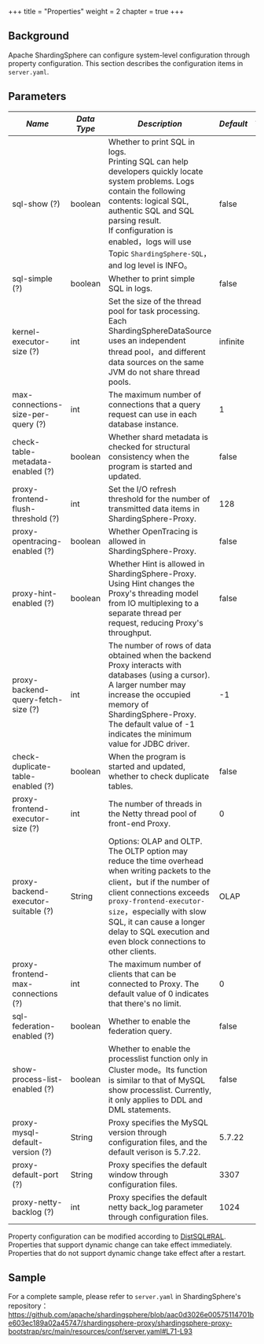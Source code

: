 +++
title = "Properties"
weight = 2
chapter = true
+++

## Background

Apache ShardingSphere can configure system-level configuration through property configuration. This section describes the configuration items in `server.yaml`.

## Parameters

| *Name*                                | *Data Type*  | *Description*                                                                                                                                   | *Default*    | *Dynamic Update* |             
|-------------------------------------|---------|----------------------------------------------------------------------------------------------------------------------------------------|----------|--------| 
| sql-show (?)                        | boolean | Whether to print SQL in logs. <br /> Printing SQL can help developers quickly locate system problems. Logs contain the following contents: logical SQL, authentic SQL and SQL parsing result. <br /> If configuration is enabled，logs will use Topic `ShardingSphere-SQL`，and log level is INFO。 | false    | True      |
| sql-simple (?)                      | boolean | Whether to print simple SQL in logs.                                                                                                                    | false    | True      |
| kernel-executor-size (?)            | int     | Set the size of the thread pool for task processing. Each ShardingSphereDataSource uses an independent thread pool，and different data sources on the same JVM do not share thread pools.                                                            | infinite | False      |
| max-connections-size-per-query (?)  | int     | The maximum number of connections that a query request can use in each database instance.                                                                                                             | 1        | True      |
| check-table-metadata-enabled (?)    | boolean | Whether shard metadata is checked for structural consistency when the program is started and updated.                                                                                                             | false    | True      |
| proxy-frontend-flush-threshold (?)  | int     | Set the I/O refresh threshold for the number of transmitted data items in ShardingSphere-Proxy.                                                                                             | 128      | True      |
| proxy-opentracing-enabled (?)       | boolean | Whether OpenTracing is allowed in ShardingSphere-Proxy.                                                                                            | false    | True      |
| proxy-hint-enabled (?)              | boolean | Whether Hint is allowed in ShardingSphere-Proxy. Using Hint changes the Proxy's threading model from IO multiplexing to a separate thread per request, reducing Proxy's throughput.                                    | false    | True      |
| proxy-backend-query-fetch-size (?)  | int     | The number of rows of data obtained when the backend Proxy interacts with databases (using a cursor). A larger number may increase the occupied memory of ShardingSphere-Proxy. The default value of -1 indicates the minimum value for JDBC driver.                                      | -1       | True      |
| check-duplicate-table-enabled (?)   | boolean | When the program is started and updated, whether to check duplicate tables.                                                                                                                     | false    | True      |
| proxy-frontend-executor-size (?)    | int     | The number of threads in the Netty thread pool of front-end Proxy.                                                                                           | 0        | False      |
| proxy-backend-executor-suitable (?) | String  | Options: OLAP and OLTP. The OLTP option may reduce the time overhead when writing packets to the client，but if the number of client connections exceeds `proxy-frontend-executor-size`，especially with slow SQL, it can cause a longer delay to SQL execution and even block connections to other clients.        | OLAP     | True      |
| proxy-frontend-max-connections (?)  | int     | The maximum number of clients that can be connected to Proxy. The default value of 0 indicates that there's no limit.                                                                                                      | 0        | True      |
| sql-federation-enabled (?)          | boolean | Whether to enable the federation query.                                                                                                                    | false    | True      |
| show-process-list-enabled (?)       | boolean | Whether to enable the processlist function only in Cluster mode。Its function is similar to that of MySQL show processlist. Currently, it only applies to DDL and DML statements.                                               | false    | True      |
| proxy-mysql-default-version (?)     | String  | Proxy specifies the MySQL version through configuration files, and the default verison is 5.7.22.                                                                                               | 5.7.22   | False      |
| proxy-default-port (?)              | String  | Proxy specifies the default window through configuration files.                                                                                                                 | 3307     | False      |
| proxy-netty-backlog (?)             | int     | Proxy specifies the default netty back_log parameter through configuration files.                                                                                                     | 1024     | False      |

Property configuration can be modified according to [DistSQL#RAL](/en/user-manual/shardingsphere-proxy/distsql/syntax/ral/).
Properties that support dynamic change can take effect immediately. Properties that do not support dynamic change take effect after a restart.

## Sample

For a complete sample, please refer to `server.yaml` in ShardingSphere's repository：<https://github.com/apache/shardingsphere/blob/aac0d3026e00575114701be603ec189a02a45747/shardingsphere-proxy/shardingsphere-proxy-bootstrap/src/main/resources/conf/server.yaml#L71-L93>
